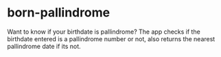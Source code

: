 # born-pallindrome

Want to know if your birthdate is pallindrome?
The app checks if the birthdate entered is a pallindrome number or not, also returns the nearest pallindrome date if its not.